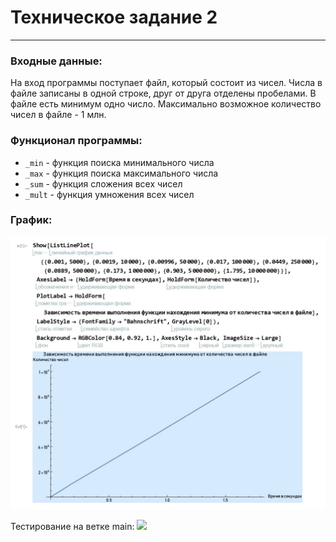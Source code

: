 ﻿# Техническое задание 2
***

### Входные данные:
На вход программы поступает файл, который состоит из чисел. Числа в файле записаны в одной строке, друг от друга отделены пробелами.
В файле есть минимум одно число. Максимально возможное количество чисел в файле - 1 млн.


### Функционал программы:
* `_min` - функция поиска минимального числа
* `_max` - функция поиска максимального числа
* `_sum` - функция сложения всех чисел
* `_mult` - функция умножения всех чисел



### График:
![alt text][logo]

[logo]: https://github.com/anlika301/hse_tp_hw_2/blob/062901d943cdfc03621ea59987263779eb186788/Grafic.jpg

Тестирование на ветке main:
![](https://github.com/anlika301/hse_tp_hw_2/actions/workflows/Code_checks.yml/badge.svg?branch=main)
